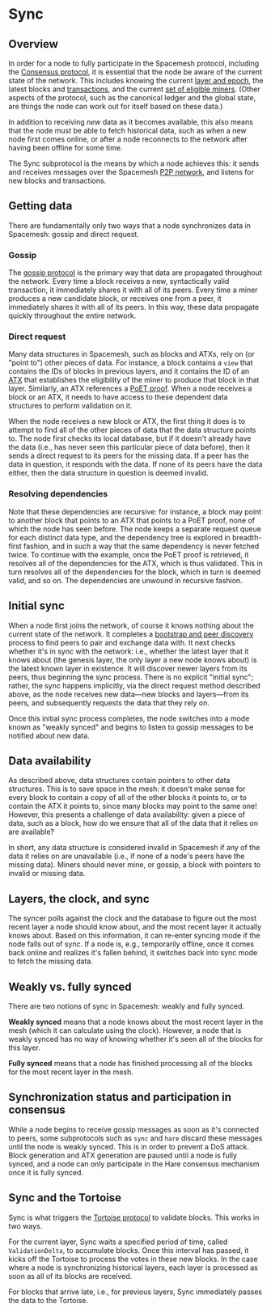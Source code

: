 # Sync

## Overview

In order for a node to fully participate in the Spacemesh protocol, including the [Consensus protocol](../consensus/01-overview.md), it is essential that the node be aware of the current state of the network. This includes knowing the current [layer and epoch](../intro.md#spacemesh-basics), the latest blocks and [transactions](../transactions/01-overview.md), and the current [set of eligible miners](../mining/05-atx.md). (Other aspects of the protocol, such as the canonical ledger and the global state, are things the node can work out for itself based on these data.)

In addition to receiving _new_ data as it becomes available, this also means that the node must be able to fetch historical data, such as when a new node first comes online, or after a node reconnects to the network after having been offline for some time. 

The Sync subprotocol is the means by which a node achieves this: it sends and receives messages over the Spacemesh [P2P network](../p2p/01-overview.md), and listens for new blocks and transactions.

## Getting data

There are fundamentally only two ways that a node synchronizes data in Spacemesh: gossip and direct request.

### Gossip

The [gossip protocol](../p2p/01-overview.md#gossip) is the primary way that data are propagated throughout the network. Every time a block receives a new, syntactically valid transaction, it immediately shares it with all of its peers. Every time a miner produces a new candidate block, or receives one from a peer, it immediately shares it with all of its peers. In this way, these data propagate quickly throughout the entire network.

### Direct request

Many data structures in Spacemesh, such as blocks and ATXs, rely on (or "point to") other pieces of data. For instance, a block contains a `view` that contains the IDs of blocks in previous layers, and it contains the ID of an [ATX](../mining/05-atx.md) that establishes the eligibility of the miner to produce that block in that layer. Similarly, an ATX references a [PoET proof](../mining/03-poet.md). When a node receives a block or an ATX, it needs to have access to these dependent data structures to perform validation on it.

When the node receives a new block or ATX, the first thing it does is to attempt to find all of the other pieces of data that the data structure points to. The node first checks its local database, but if it doesn't already have the data (i.e., has never seen this particular piece of data before), then it sends a direct request to its peers for the missing data. If a peer has the data in question, it responds with the data. If none of its peers have the data either, then the data structure in question is deemed invalid.

### Resolving dependencies

Note that these dependencies are recursive: for instance, a block may point to another block that points to an ATX that points to a PoET proof, none of which the node has seen before. The node keeps a separate request queue for each distinct data type, and the dependency tree is explored in breadth-first fashion, and in such a way that the same dependency is never fetched twice. To continue with the example, once the PoET proof is retrieved, it resolves all of the dependencies for the ATX, which is thus validated. This in turn resolves all of the dependencies for the block, which in turn is deemed valid, and so on. The dependencies are unwound in recursive fashion.

## Initial sync

When a node first joins the network, of course it knows nothing about the current state of the network. It completes a [bootstrap and peer discovery](../p2p/01-overview.md#bootstrap-and-peer-discovery) process to find peers to pair and exchange data with. It next checks whether it's in sync with the network: i.e., whether the latest layer that it knows about (the genesis layer, the only layer a new node knows about) is the latest known layer in existence. It will discover newer layers from its peers, thus beginning the sync process. There is no explicit "initial sync"; rather, the sync happens implicitly, via the direct request method described above, as the node receives new data—new blocks and layers—from its peers, and subsequently requests the data that they rely on.

Once this initial sync process completes, the node switches into a mode known as "weakly synced" and begins to listen to gossip messages to be notified about new data.

## Data availability

As described above, data structures contain pointers to other data structures. This is to save space in the mesh: it doesn't make sense for every block to contain a copy of all of the other blocks it points to, or to contain the ATX it points to, since many blocks may point to the same one! However, this presents a challenge of data availability: given a piece of data, such as a block, how do we ensure that all of the data that it relies on are available?

In short, any data structure is considered invalid in Spacemesh if any of the data it relies on are unavailable (i.e., if none of a node's peers have the missing data). Miners should never mine, or gossip, a block with pointers to invalid or missing data.

## Layers, the clock, and sync

The syncer polls against the clock and the database to figure out the most recent layer a node should know about, and the most recent layer it actually knows about. Based on this information, it can re-enter syncing mode if the node falls out of sync. If a node is, e.g., temporarily offline, once it comes back online and realizes it's fallen behind, it switches back into sync mode to fetch the missing data.

## Weakly vs. fully synced

There are two notions of sync in Spacemesh: weakly and fully synced.

**Weakly synced** means that a node knows about the most recent layer in the mesh (which it can calculate using the clock). However, a node that is weakly synced has no way of knowing whether it's seen all of the blocks for this layer.

**Fully synced** means that a node has finished processing all of the blocks for the most recent layer in the mesh.

## Synchronization status and participation in consensus

While a node begins to receive gossip messages as soon as it's connected to peers, some subprotocols such as `sync` and `hare` discard these messages until the node is weakly synced. This is in order to prevent a DoS attack. Block generation and ATX generation are paused until a node is fully synced, and a node can only participate in the Hare consensus mechanism once it is fully synced.

## Sync and the Tortoise

Sync is what triggers the [Tortoise protocol](../consensus/01-overview.md#tortoise) to validate blocks. This works in two ways.

For the current layer, Sync waits a specified period of time, called `ValidationDelta`, to accumulate blocks. Once this interval has passed, it kicks off the Tortoise to process the votes in these new blocks. In the case where a node is synchronizing historical layers, each layer is processed as soon as all of its blocks are received.

For blocks that arrive late, i.e., for previous layers, Sync immediately passes the data to the Tortoise.

